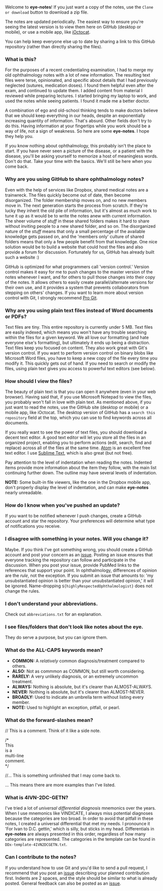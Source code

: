 Welcome to **eye-notes**! If you just want a copy of the notes, use the `Clone or download` button to download a zip file.

The notes are updated periodically. The easiest way to ensure you're seeing the latest version is to view them here on GitHub (desktop or mobile), or use a mobile app, like [iOctocat][].

You can help keep everyone else up to date by sharing a link to this GitHub repository (rather than directly sharing the files).
  
  
### What is this?

For the purposes of a recent credentialing examination, I had to merge my old ophthalmology notes with a lot of new information. The resulting text files were terse, opinionated, and specific about details that I had previously neglected (sutures, medication doses). I found them helpful even after the exam, and continued to update them. I added content from material I reviewed while preparing lectures. I started bringing my laptop to work, and used the notes while seeing patients. I found it made me a better doctor.

A combination of ego and old-school thinking tends to make doctors believe that we should keep everything in our heads, despite an exponentially increasing quantity of information. That's absurd. Other fields don't try to do this. Having information at your fingertips while you work should be a way of life, not a sign of weakness. So here are some **eye-notes**. I hope they help you.

If you know nothing about ophthalmology, this probably isn't the place to start. If you have never seen a picture of the disease, or a patient with the disease, you'll be asking yourself to memorize a host of meaningless words. Don't do that. Take your time with the basics. We'll still be here when you come back.
  
  
### Why are you using GitHub to share ophthalmology notes?

Even with the help of services like Dropbox, shared medical notes are a trainwreck. The files quickly become out of date, then become disorganized. The folder membership moves on, and no new members move in. The next generation starts the process from scratch. If they're lucky they inherit the old pile of information, but it's almost as much work to tune it up as it would be to write the notes anew with current information. The sheer volume of *stuff* in these shared folders makes it hard to share without inviting people to a new shared folder, and so on. The disorganized nature of the *stuff* means that only a small percentage of the available knowledge gets passed on, and the 'members only' culture of shared folders means that only a few people benefit from that knowledge. One nice solution would be to build a website that could host the files and also provide a forum for discussion. Fortunately for us, GitHub has already built such a website :)

GitHub is optimized for what programmers call 'version control.' Version control makes it easy for me to push changes to the master version of the notes whenever I want, and for others to pull those changes into their copy of the notes. It allows others to easily create parallel/alternate versions for their own use, and it provides a system that prevents collaborators from stepping on others' changes. If you want to learn more about version control with Git, I strongly recommend [Pro Git][].
  
  
### Why are you using plain text files instead of Word documents or PDFs?

Text files are tiny. This entire repository is currently under 5 MB. Text files are easily indexed, which means you won't have any trouble searching within the files for a given keyword. We all love our formatting (and hate everyone else's formatting), but ultimately it ends up being a distraction. Text files keep you focused on content. They also work great with Git's version control. If you want to perform version control on binary blobs like Microsoft Word files, you have to keep a new copy of the file every time you modify it. This quickly gets out of hand. If you need to search or modify the files, using plain text gives you access to powerful text editors (see below).
  
  
### How should I view the files?

The beauty of plain text is that you can open it anywhere (even in your web browser). Having said that, if you use Microsoft Notepad to view the files, you probably won't fall in love with plain text. As mentioned above, if you just want to read the notes, use the GitHub site (desktop or mobile) or a mobile app, like iOctocat. The desktop version of GitHub has a `search this repository` field at the top, which you can use to find keywords across all documents.

If you really want to see the power of text files, you should download a decent text editor. A good text editor will let you store all the files in an organized project, enabling you to perform actions (edit, search, find and replace) across all of the files at the same time. [Atom][] is an excellent free text editor. I use [Sublime Text][], which is also great (but not free).

Pay attention to the level of indentation when reading the notes. Indented items provide more information about the item they follow, with the main list continuing further down. The outline may have several levels of indentation.

**NOTE:** Some built-in file viewers, like the one in the Dropbox mobile app, don't properly display the level of indentation, and can make **eye-notes** nearly unreadable.
  
  
### How do I know when you've pushed an update?

If you want to be notified whenever I push changes, create a GitHub account and star the repository. Your preferences will determine what type of notifications you receive.
  
  
### I disagree with something in your notes. Will you change it?

Maybe. If you think I've got something wrong, you should create a GitHub account and post your concern as an [issue][]. Posting an issue ensures that everyone tracking the repository can follow and participate in the discussion. When you post your issue, provide PubMed links to the references that support your point. In ophthalmology, differences of opinion are the *rule*, not the exception. If you submit an issue that amounts to: 'my unsubstantiated opinion is better than your unsubstantiated opinion,' it will be ignored. Name-dropping `${highlyRespectedOphthalmologist}` does not change the rules.
  
  
### I don't understand your abbreviations.

Check out `abbreviations.txt` for an explanation.


### I see files/folders that don't look like notes about the eye.

They do serve a purpose, but you can ignore them.
  
  
### What do the ALL-CAPS keywords mean?

* **COMMON:** A *relatively* common diagnosis/treatment compared to others.  
* **ALSO:** Not as commmon as COMMON, but still worth considering.  
* **RARELY:** A very unlikely diagnosis, or an extremely uncommon treatment.  
* **ALWAYS:** Nothing is absolute, but it's clearer than ALMOST-ALWAYS.  
* **NEVER:** Nothing is absolute, but it's clearer than ALMOST-NEVER.  
* **BROADLY:** Used to indicate an umbrella term without listing every member.  
* **NOTE:** Used to highlight an exception, pitfall, or pearl.  
    
  
### What do the forward-slashes mean?

// This is a comment. Think of it like a side note.  

/*  
This  
is a  
multi-line  
comment.  
*/  

//... This is something unfinished that I may come back to.  

... This means there are more examples than I've listed.  
  
  
### What is 4IVN-2DC-GETN?

I've tried a lot of *universal differential diagnosis* mnemonics over the years. When I use mnemonics like VINDICATE, I always miss potential diagnoses because the categories are too broad. In order to avoid that pitfall in these notes, I created a universal differential that met my needs. I pronounce it 'For Ivan to D.C. gettin,' which is silly, but sticks in my head. Differentials in **eye-notes** are always presented in this order, regardless of how many categories are represented. The categories in the template can be found in `DDx-template-4IVN2DCGETN.txt`.
  
  
### Can I contribute to the notes?

If you understand how to use Git and you'd like to send a pull request, I recommend that you post an [issue][] describing your planned contribution first. Indents are 2 spaces, and the style should be similar to what is already posted. General feedback can also be posted as an [issue][].

[Atom]: https://atom.io/
[iOctocat]: https://itunes.apple.com/au/app/ioctocat-mobile-client-for/id669642611?mt=8
[issue]: https://github.com/dustypomerleau/eye-notes/issues
[Pro Git]: https://www.amazon.com/Pro-Git-Scott-Chacon-ebook/dp/B00LPDVAX2/ref=sr_1_1_twi_kin_2?ie=UTF8&qid=1476669956&sr=8-1&keywords=pro+git
[Sublime Text]: http://www.sublimetext.com/
